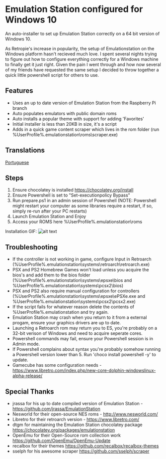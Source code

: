 Emulation Station configured for Windows 10
======

An auto-installer to set up Emulation Station correctly on a 64 bit version of Windows 10.

As Retropie's increase in popularity, the setup of Emulationstation on the Windows platform hasn't recieved much love. 
I spent several nights trying to figure out how to configure everything correctly for a Windows machine to finally get it just right. Given the pain I went through and how now several of my friends have requested the same setup I decided to throw together a quick little powershell script for others to use.

Features
------
- Uses an up to date version of Emulation Station from the Raspberry Pi branch
- Auto populates emulators with public domain roms
- Auto installs a popular theme with support for adding 'Favorites'
- Initial installer is less than 20KB in size, it's a script
- Adds in a quick game content scraper which lives in the rom folder (run %UserProfile%\.emulationstation\roms\scraper.exe)

Translations
------
[Portuguese](README.pt-br.md)

Steps
------
1. Ensure chocolatey is installed https://chocolatey.org/install
2. Ensure Powershell is set to "Set-executionpolicy Bypass"
3. Run prepare.ps1 in an admin session of Powershell
  (NOTE: Powershell might restart your computer as some libraries require a restart, if so, simply re-run after your PC restarts)
4. Launch Emulation Station and Enjoy
5. Access your ROMS here %UserProfile%\.emulationstation\roms

Installation GIF:
![alt text](https://github.com/Francommit/github_gif_dump/blob/master/installation-instructions.gif?raw=true)



Troubleshooting
------
- If the controller is not working in game, configure Input in Retroarch (%UserProfile%\.emulationstation\systems\retroarch\retroarch.exe)
- PSX and PS2 Homebrew Games won't load unless you acquire the bios's and add them to the bios folder (%UserProfile%\.emulationstation\systems\epsxe\bios and %UserProfile%\.emulationstation\systems\pcsx2\bios)
- PSX and PS2 also require manual configuration for controllers (%UserProfile%\.emulationstation\systems\epsxe\ePSXe.exe and %UserProfile%\.emulationstation\systems\pcsx2\pcsx2.exe)
- If the script fails for whatever reason delete the contents of %UserProfile%\.emulationstation and try again.
- Emulation Station may crash when you return to it from a external progam, ensure your graphics drivers are up to date.
- Launching a Retroarch rom may return you to ES, you're probably on a 32-bit verison of Windows and need to acquire seperate cores.
- Powershell commands may fail, ensure your Powershell session is in Admin mode.
- If Powershell complains about syntax you're probably somehow running a Powershell version lower than 5. Run 'choco install powershell -y' to update.
- Gamecube has some configuration needs - https://www.libretro.com/index.php/new-core-dolphin-windowslinux-alpha-release/

Special Thanks
------
- jrassa for his up to date compiled version of Emulation Station - https://github.com/jrassa/EmulationStation
- Nesworld for their open-source NES roms - http://www.nesworld.com/
- Libretro for their retroarch version - https://www.libretro.com/
- dtgm for maintaining the Emulation Station chocolatey package https://chocolatey.org/packages/emulationstation
- OpenEmu for their Open-Source rom collection work https://github.com/OpenEmu/OpenEmu-Update
- recalbox for their themes https://github.com/recalbox/recalbox-themes
- sselph for his awesome scraper https://github.com/sselph/scraper
